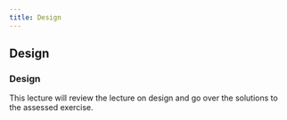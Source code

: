 ```yaml
---
title: Design
---
```

## Design
### Design

This lecture will review the lecture on design and go over the solutions to the assessed exercise.